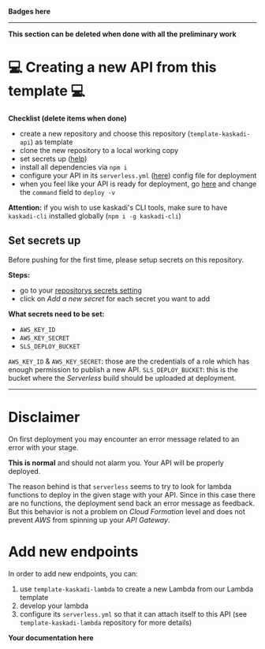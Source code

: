 **Badges here**

****

**This section can be deleted when done with all the preliminary work**

# :computer: Creating a new API from this template :computer:

**Checklist (delete items when done)**
- create a new repository and choose this repository (`template-kaskadi-api`) as template
- clone the new repository to a local working copy
- set secrets up ([help](#Set-secrets-up))
- install all dependencies via `npm i`
- configure your API in its `serverless.yml` ([here](./serverless.yml)) config file for deployment
- when you feel like your API is ready for deployment, go [here](./.github/workflows/deploy.yml) and change the `command` field to `deploy -v`

**Attention:** if you wish to use kaskadi's CLI tools, make sure to have `kaskadi-cli` installed globally (`npm i -g kaskadi-cli`)

## Set secrets up

Before pushing for the first time, please setup secrets on this repository.

**Steps:**
- go to your [repositorys secrets setting](../../settings/secrets)
- click on _Add a new secret_ for each secret you want to add

**What secrets need to be set:**
- `AWS_KEY_ID`
- `AWS_KEY_SECRET`
- `SLS_DEPLOY_BUCKET`

`AWS_KEY_ID` & `AWS_KEY_SECRET`: those are the credentials of a role which has enough permission to publish a new API.
`SLS_DEPLOY_BUCKET`: this is the bucket where the _Serverless_ build should be uploaded at deployment.

****

# Disclaimer

On first deployment you may encounter an error message related to an error with your stage.

**This is normal** and should not alarm you. Your API will be properly deployed.

The reason behind is that `serverless` seems to try to look for lambda functions to deploy in the given stage with your API. Since in this case there are no functions, the deployment send back an error message as feedback. But this behavior is not a problem on _Cloud Formation_ level and does not prevent _AWS_ from spinning up your _API Gateway_.

# Add new endpoints

In order to add new endpoints, you can:
1. use `template-kaskadi-lambda` to create a new Lambda from our Lambda template
2. develop your lambda
3. configure its `serverless.yml` so that it can attach itself to this API (see `template-kaskadi-lambda` repository for more details)

**Your documentation here**

